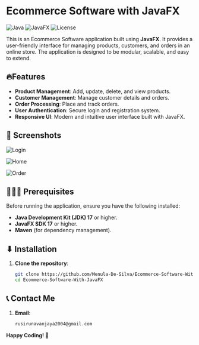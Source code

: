 # Ecommerce Software with JavaFX

![Java](https://img.shields.io/badge/Java-17-blue)
![JavaFX](https://img.shields.io/badge/JavaFX-17-orange)
![License](https://img.shields.io/badge/License-MIT-green)

This is an Ecommerce Software application built using **JavaFX**. It provides a user-friendly interface for managing products, customers, and orders in an online store. The application is designed to be modular, scalable, and easy to extend.

## 🔥Features

- **Product Management**: Add, update, delete, and view products.
- **Customer Management**: Manage customer details and orders.
- **Order Processing**: Place and track orders.
- **User Authentication**: Secure login and registration system.
- **Responsive UI**: Modern and intuitive user interface built with JavaFX.

## 📸 Screenshots


![Login](https://github.com/user-attachments/assets/acf4ff77-8e12-496e-963b-9cab0c447745)

![Home](https://github.com/user-attachments/assets/82236407-014c-4514-9cf3-30632f35d7b8)

![Order](https://github.com/user-attachments/assets/5d1a67d6-a317-444b-949b-91846b636505)


## 👨🏻‍💻 Prerequisites

Before running the application, ensure you have the following installed:

- **Java Development Kit (JDK) 17** or higher.
- **JavaFX SDK 17** or higher.
- **Maven** (for dependency management).

## ⬇ Installation

1. **Clone the repository**:
   ```bash
   git clone https://github.com/Menula-De-Silva/Ecommerce-Software-With-JavaFX.git
   cd Ecommerce-Software-With-JavaFX

## 📞 Contact Me

1. **Email**:
   ```bash
   rusirunavanjaya2004@gmail.com

**Happy Coding! 🚀**

